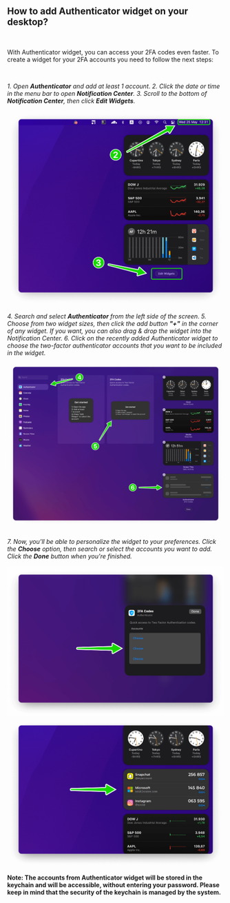 <!-- 
---
title: How to add Authenticator widget on your desktop?
--- 
-->

## **How to add Authenticator widget on your desktop?**

<br />

With Authenticator widget, you can access your 2FA codes even faster. To create a widget for your 2FA accounts you need to follow the next steps:

<br />

*1. Open **Authenticator** and add at least 1 account*.
*2. Click the date or time in the menu bar to open **Notification Center**.*
*3. Scroll to the bottom of **Notification Center**, then click **Edit Widgets**.*

<img src="./Assets/help-macOS-1.png">

*4. Search and select **Authenticator** from the left side of the screen.*
*5. Choose from two widget sizes, then click the add button **"+"** in the corner of any widget. If you want, you can also drag & drop the widget into the Notification Center.*
*6. Click on the recently added Authenticator widget to choose the two-factor authenticator accounts that you want to be included in the widget.*

<img src="./Assets/help-macOS-2.png">

*7. Now, you’ll be able to personalize the widget to your preferences. Click the **Choose** option, then search or select the accounts you want to add. Click the **Done** button when you're finished.*

<img src="./Assets/help-macOS-3.png">
<img src="./Assets/help-macOS-4.png">

<br />

**Note: The accounts from Authenticator widget will be stored in the keychain and will be accessible, without entering your password. Please keep in mind that the security of the keychain is managed by the system.**
